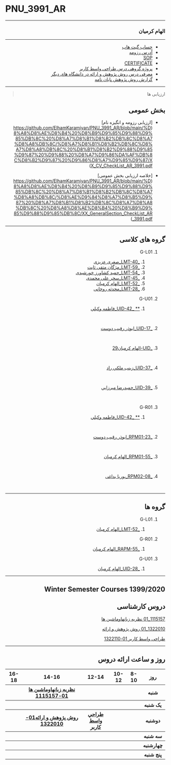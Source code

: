 
# PNU_3991_AR
----------
<div dir="rtl">
 
### الهام کرمیان
---
- [حساب گیت هاب](https://github.com/ElhamKaramiyan)
- [آدرس رزومه](https://elhamkaramiyan.github.io/)
- [SOP](https://elhamkaramiyan.github.io/SOP/)
- [CERTIFICATE](https://www.sololearn.com/Certificate/1024-20281963/pdf/)
- [پروژه گروهی درس طراحی واسط کاربر](https://github.com/JAbozarOid/jsamazona_full_ecommerce)
- [معرفی درس روش پژوهش و ارائه در دانشگاه های دیگر](https://www.conted.ox.ac.uk/about/research-methods-and-skills)
- [گزارش روش پژوهش پایان نامه](https://www.escholarship.org/uc/item/5kr2g7vn)
---------------
> ارزیابی ها

## بخش عمومی
- [ارزیابی رزومه و انگیزه نام] (https://github.com/ElhamKaramiyan/PNU_3991_AR/blob/main/%D8%A8%D8%AE%D8%B4%20%D8%B9%D9%85%D9%88%D9%85%DB%8C%20%D8%A7%D8%B1%D8%B2%DB%8C%D8%A7%D8%A8%DB%8C/%D8%A7%D8%B1%D8%B2%DB%8C%D8%A7%D8%A8%DB%8C%20%D8%B1%D8%B2%D9%88%D9%85%D9%87%20%D9%88%20%D8%A7%D9%86%DA%AF%DB%8C%D8%B2%D9%87%20%D9%86%D8%A7%D9%85%D9%87/XX_CV_CheckList_AR_3991.pdf)

- [خلاصه ارزیابی بخش عمومی]
(https://github.com/ElhamKaramiyan/PNU_3991_AR/blob/main/%D8%A8%D8%AE%D8%B4%20%D8%B9%D9%85%D9%88%D9%85%DB%8C%20%D8%A7%D8%B1%D8%B2%DB%8C%D8%A7%D8%A8%DB%8C/%D8%AE%D9%84%D8%A7%D8%B5%D9%87%20%D8%A7%D8%B1%D8%B2%DB%8C%D8%A7%D8%A8%DB%8C%20%D8%A8%D8%AE%D8%B4%20%D8%B9%D9%85%D9%88%D9%85%DB%8C/XX_GeneralSection_CheckList_AR_3991.pdf)

---------------
## گروه های کلاسی
 
1. G-L01

   1. [_LMT-40_صغری عزیزی](https://github.com/AliRazavi-edu/PNU_3991/tree/master/_BSc/Theory-of-Languages-and-Machines/_1115157_01/40_%D8%B5%D8%BA%D8%B1%D9%8A%20%D8%B9%D8%B2%D9%8A%D8%B2%D9%8A)
   2. [_LMT-59_مژگان متقی ثابت](https://github.com/AliRazavi-edu/PNU_3991/tree/master/_BSc/Theory-of-Languages-and-Machines/_1115157_01/59_%D9%85%DA%98%DA%AF%D8%A7%D9%86%20%D9%85%D8%AA%D9%82%D9%8A%20%D8%AB%D8%A7%D8%A8%D8%AA)
   3. [_LMT-54_حمید کشاورز خورشیدی](https://github.com/AliRazavi-edu/PNU_3991/tree/master/_BSc/Theory-of-Languages-and-Machines/_1115157_01/54_%D8%AD%D9%85%D9%8A%D8%AF%20%D9%83%D8%B4%D8%A7%D9%88%D8%B1%D8%B2%20%D8%AE%D9%88%D8%B1%D8%B4%D9%8A%D8%AF%D9%8A)
   4. [_LMT-45_سحر علی محمدی](https://github.com/AliRazavi-edu/PNU_3991/tree/master/_BSc/Theory-of-Languages-and-Machines/_1115157_01/45_%D8%B3%D8%AD%D8%B1%20%D8%B9%D9%84%D9%8A%20%D9%85%D8%AD%D9%85%D8%AF%D9%8A)
   5. [_LMT-52_الهام کرمیان](https://github.com/AliRazavi-edu/PNU_3991/tree/master/_BSc/Theory-of-Languages-and-Machines/_1115157_01/52_%D8%A7%D9%84%D9%87%D8%A7%D9%85%20%D9%83%D8%B1%D9%85%D9%8A%D8%A7%D9%86)
   6. [_LMT-28_محدثه روحانی](https://github.com/AliRazavi-edu/PNU_3991/tree/master/_BSc/Theory-of-Languages-and-Machines/_1115157_01/28_%D9%85%D8%AD%D8%AF%D8%AB%D9%87%20%D8%B1%D9%88%D8%AD%D8%A7%D9%86%D9%8A)

2. G-U01

   1. [** _UID-42_فاطمه وكيلي](https://github.com/AliRazavi-edu/PNU_3991/tree/master/_BSc/UserInterfaceDesgin/1322110_01/42_%D9%81%D8%A7%D8%B7%D9%85%D9%87%20%D9%88%D9%83%D9%8A%D9%84%D9%8A)
<br>

   2. [_UID-17_ابوذر رقيب دوست](https://github.com/AliRazavi-edu/PNU_3991/tree/master/_BSc/UserInterfaceDesgin/1322110_01/17_%D8%A7%D8%A8%D9%88%D8%B0%D8%B1%20%D8%B1%D9%82%D9%8A%D8%A8%20%D8%AF%D9%88%D8%B3%D8%AA)
<br>

   3. [_UID-الهام کرمیان29](https://github.com/AliRazavi-edu/PNU_3991/tree/master/_BSc/UserInterfaceDesgin/1322110_01/29_%D8%A7%D9%84%D9%87%D8%A7%D9%85%20%D9%83%D8%B1%D9%85%D9%8A%D8%A7%D9%86)
<br>

   4. [_UID-37_زينب ملكي راد](https://github.com/AliRazavi-edu/PNU_3991/tree/master/_BSc/UserInterfaceDesgin/1322110_01/37_%D8%B2%D9%8A%D9%86%D8%A8%20%D9%85%D9%84%D9%83%D9%8A%20%D8%B1%D8%A7%D8%AF)
<br>

   5. [_UID-39_حميدرضا ميرزايي](https://github.com/AliRazavi-edu/PNU_3991/tree/master/_BSc/UserInterfaceDesgin/1322110_01/39_%D8%AD%D9%85%D9%8A%D8%AF%D8%B1%D8%B6%D8%A7%20%D9%85%D9%8A%D8%B1%D8%B2%D8%A7%D9%8A%D9%8A)
<br>

3. G-R01

   1. [** _UID-42_فاطمه وكيلي](https://github.com/AliRazavi-edu/PNU_3991/tree/master/_BSc/UserInterfaceDesgin/1322110_01/42_%D9%81%D8%A7%D8%B7%D9%85%D9%87%20%D9%88%D9%83%D9%8A%D9%84%D9%8A)
<br>

   2. [_RPM01-23_ابوذر رقيب دوست](https://github.com/AliRazavi-edu/PNU_3991/tree/master/_BSc/ResearchAndPresentationMethods/1322010_01/23_%D8%A7%D8%A8%D9%88%D8%B0%D8%B1%20%D8%B1%D9%82%D9%8A%D8%A8%20%D8%AF%D9%88%D8%B3%D8%AA)
<br>

   3. [_RPM01-55_الهام کرمیان](https://github.com/AliRazavi-edu/PNU_3991/tree/master/_BSc/ResearchAndPresentationMethods/1322010_01/55_%D8%A7%D9%84%D9%87%D8%A7%D9%85%20%D9%83%D8%B1%D9%85%D9%8A%D8%A7%D9%86)
<br>

   4. [_RPM02-08_پوریا بداغی](https://github.com/AliRazavi-edu/PNU_3991/tree/master/_BSc/ResearchAndPresentationMethods/1322010_02/08_%D9%BE%D9%88%D8%B1%D9%8A%D8%A7%20%D8%A8%D8%AF%D8%A7%D8%BA%D9%8A)
<br>

----------------


## گروه ها

1. G-L01

   1. [_LMT-52_الهام کرمیان](https://github.com/AliRazavi-edu/PNU_3991/tree/master/_BSc/Theory-of-Languages-and-Machines/_1115157_01/52_%D8%A7%D9%84%D9%87%D8%A7%D9%85%20%D9%83%D8%B1%D9%85%D9%8A%D8%A7%D9%86)



2. G-R01
   
   1. [_RAPM-55_الهام کرمیان](https://github.com/AliRazavi-edu/PNU_3991/tree/master/_BSc/ResearchAndPresentationMethods/1322010_01/55_%D8%A7%D9%84%D9%87%D8%A7%D9%85%20%D9%83%D8%B1%D9%85%D9%8A%D8%A7%D9%86)

   
3. G-U01

   1. [_UID-28_الهام کرمیان](https://github.com/AliRazavi-edu/PNU_3991/tree/master/_BSc/UserInterfaceDesgin/28_%D8%A7%D9%84%D9%87%D8%A7%D9%85%20%D9%83%D8%B1%D9%85%D9%8A%D8%A7%D9%86)

-----------------
## Winter Semester Courses 1399/2020

## دروس کارشناسی

[1115157_01 نظريه زبانهاوماشين ها](https://github.com/AliRazavi-edu/PNU_3991/tree/master/_BSc/Theory-of-Languages-and-Machines)

[1322010_01 روش پژوهش و ارائه](https://github.com/AliRazavi-edu/PNU_3991/tree/master/_BSc/ResearchAndPresentationMethods)

[طراحی واسط کاربر 01-1322110](https://github.com/AliRazavi-edu/PNU_3991/tree/master/_BSc/UserInterfaceDesgin)


-----------------
## روز و ساعت ارائه دروس

</div>

<div dir="Itl">
 
<table style="width:100%">
  <tr>
    <th >16-18</th>
    <th >14-16</th>
    <th >12-14</th>
    <th>10-12</th>
    <th>8-10</th>
    <th>روز</th>
   </tr>
  <tr>
    <th ></th>
    <th ><a href="https://github.com/AliRazavi-edu/PNU_3991/tree/master/_BSc/Theory-of-Languages-and-Machines" >نظريه زبانهاوماشين ها 01-1115157</a></th>
    <th ><a </a></th>
    <th></th>
    <th></th>
    <th>شنبه</th>
  </tr>
   <tr>
    <th ></th>
    <th ></th>
    <th></th>
    <th></th>
    <th ></th>
    <th>یک شنبه</th>
  </tr>
   <tr>
     <th ><a </a> </th>
     <th ><a href="https://github.com/AliRazavi-edu/PNU_3991/tree/master/_BSc/ResearchAndPresentationMethods">روش پژوهش و ارائه01-1322010</a></th>
     <th><a  href="https://github.com/AliRazavi-edu/PNU_3991/tree/master/_BSc/UserInterfaceDesgin">طراحي واسط كاربر</a></th>
     </a></th>
     <th><a </a></th>
    <th ></th>   
    <th>دوشنبه</th>
  </tr>
   <tr>
    <th ></th>
    <th ></th>
    <th></th>
    <th></th>
    <th ></th>
    <th>سه شنبه</th>
  </tr>
   <tr>
    <th ></th>
    <th ></th>
    <th></th>
    <th></th>
     <th ><a </a></th>
    <th>چهارشنبه</th>
  </tr>
   <tr>
    <th ></th>
     <th ><a  </a></th>
     <th ><a </a></th>
     <th><a  </a></th>
    <th><a </a></th>
    <th>پنج شنبه</th>
  </tr>
</table>

</div>

